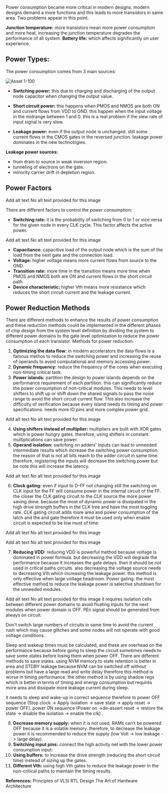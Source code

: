 Power consumption became more critical in modern designs. modern designs demand a more functions and this leads to more transistors in same area. Two problems appear in this point. 

**Junction temperature:** more transistors mean more power consumption and more heat, increasing the junction temperature degrades the performance of all system.
**Battery life:** which affects significantly on user experience.


## Power Types:
The power consumption comes from 3 main sources:

![Asset 1-100](https://user-images.githubusercontent.com/43087648/215611989-20a137ef-839c-4522-bd95-6c96d11663e0.jpg)

- **Switching power:** this due to charging and discharging of the output node capacitor when changing the output value.

- **Short circuit power:** this happens when PMOS and NMOS are both ON and current flows from VDD to GND. this happen when the input voltage in the midrange between 1 and 0. this is a real problem if the slew rate of input signal is very slow. 

- **Leakage power:** even if the output node is unchanged. still some current flows in the CMOS gates in the reversed junction. leakage power dominates in the new technologies. 

**Leakage power sources:**
- from drain to source in weak inversion region.
- tunneling of electrons on the gate.
- minority carrier drift in depletion region.


## Power Factors

Add alt text
No alt text provided for this image

There are different factors to control the power consumption:

- **Switching rate:** it is the probability of switching from 0 to 1 or vice versa for the given node in every CLK cycle. This factor affects the active power.


Add alt text
No alt text provided for this image
 

- **Capacitance:** capacitive load of the output node which is the sum of the load from the next gate and the connection load. 
- **Voltage:** higher voltage means more current flows from source to the GND.
- **Transition rate:** more time in the transition means more time when PMOS and NMOS both are ON and current flows in the short circuit path. 
- **Device characteristic:** higher Vth means more resistance which reduces the short circuit current and the leakage current.

## Power Reduction Methods
There are different methods to enhance the results of power consumption and these reduction methods could be implemented in the different phases of chip design from the system level definition by dividing the system to different power domains to the gate level optimization to reduce the power consumption of each transistor. Methods for power reduction: 

1. **Optimizing the data flow:** in modern accelerators the data flows is a famous methos to reduce the switching power and increasing the reuse of operands to avoid computational and memory accessing power.
2. **Dynamic frequency:** reduce the frequency of the cores when executing non-timing critical task.
3. **Power islands:** partition the design to power islands depends on the performance requirement of each partition. this can significantly reduce the power consumption of non-critical modules. This needs to level shifters to shift up or shift down the shared signals to pass the noise range to avoid the short circuit current flow. This also increase the difficulty of verification because every island needs its timing and power specifications. needs more IO pins and more complex power grid.   


Add alt text
No alt text provided for this image

4. **Using shifters instead of multiplier:** multipliers are built with XOR gates which is power hungry gates. therefore, using shifters in constant multiplications can save power.
5. **Operand isolation:** switching on adders' inputs can lead to unneeded intermediate results which increase the switching power consumption. the reason of that is not all bits reach to the adder circuit in same time. therefore, registering the inputs will decrease the switching power but be note this will increase the latency.  

Add alt text
No alt text provided for this image

6. **Clock gating:** even if input to D-FF not changing still the switching on CLK input for the FF will consume power in the internal circuit of the FF. the closer the CLK gating circuit to the CLK source the more power saving done. because the most of dynamic power is dissipated in the high drive strength buffers in the CLK tree and have the most toggling rate. CLK gating circuit adds more area and power consumption of the latch and the and gate therefore it must be used only when enable circuit is expected to be low must of time. 


Add alt text
No alt text provided for this image


Add alt text
No alt text provided for this image


7. **Reducing VDD:** reducing VDD is powerful method because voltage is dominated in power formula. but decreasing the VDD will degrade the performance because it increases the gate delays. then it should be not used in critical paths circuits. also decreasing the voltage source needs to decreasing Vth which increasing the leakage power. this method is only effective when large voltage headroom.
Power gating: the most effective method to reduce the leakage power is selective shutdown for the unneeded modules. 


Add alt text
No alt text provided for this image
it requires isolation cells between different power domains to avoid floating inputs for the next modules when power domain is OFF. PEn signal should be generated from always on circuit.

Don't switch large numbers of circuits in same time to avoid the current rush which may cause glitches and some nodes will not operate with good voltage conditions. 

Sleep and wakeup times must be calculated, and these are overhead on the performance because before going to sleep the circuit sometimes needs to save some states before losing them when power OFF. There are different methods to save states. using NVM memory to state retention is better in area and STDBY leakage because NVM can be switched off without problems but have a large read and write delay therefore this method is worse in timing performance. the other method is by using shadow regs which is better in terms of timing and energy consumption but requires more area and dissipate more leakage current during sleep. 

it needs to sleep and wake-up in correct sequence therefore to power OFF sequence (Stop clock -> Apply isolation -> save state -> apply reset -> power OFF). power ON sequence (Power on ->de-assert reset -> restore the state -> disable the isolation -> enable the clk) . 

8. **Decrease memory supply:** when it is not used, RAMs can't be powered OFF because it is a volatile memory. therefore, to decrease the leakage power it is recommended to reduce the supply (low Volt -> low leakage -> large delay).    
9. **Switching input pins:** connect the high activity net with the lower power consumption input:
10. **Using buffers:** to increase the drive strength (reducing the short circuit time) instead of sizing up the gates.
11. **Different Vth:** using high Vth gates to reduce the leakage power in the non-critical paths to maintain the timing results.




**References:** 
 Principles of VLSI RTL Design 
The Art of Hardware Architecture 
